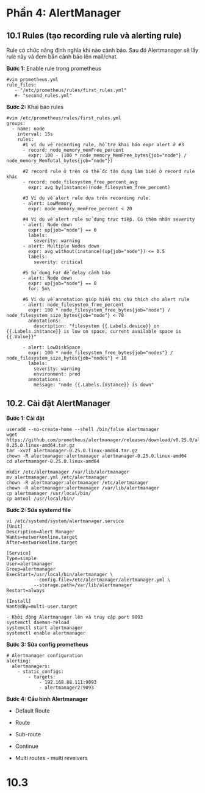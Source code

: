 # Phần 4: AlertManager

## 10.1 Rules (tạo recording rule và alerting rule)
Rule có chức năng định nghĩa khi nào cảnh báo. Sau đó Alertmanager sẽ lấy rule này và đem bắn cảnh báo lên mail/chat.

**Bước 1:** Enable rule trong prometheus
```
#vim prometheus.yml
rule_files:
   - "/etc/prometheus/rules/first_rules.yml"
   #- "second_rules.yml"
```
**Bước 2:** Khai báo rules
```
#vim /etc/prometheus/rules/first_rules.yml
groups:
  - name: node
    interval: 15s
    rules:
      #1 ví dụ về recording rule, hỗ trợ khai báo expr alert ở #3
      - record: node_memory_memFree_percent
        expr: 100 - (100 * node_memory_MemFree_bytes{job="node"} / node_memory_MemTotal_bytes{job="node"})

      #2 record rule ở trên có thể đc tận dụng làm biến ở record rule khác
      - record: node_filesystem_free_percent_avg
        expr: avg by(instance)(node_filesystem_free_percent)

      #3 Ví dụ về alert rule dựa trên recording rule.
      - alert: LowMemory
        expr: node_memory_memFree_percent < 20

      #4 Ví dụ về alert rule sử dụng trực tiếp. Có thêm nhãn severity
      - alert: Node down
        expr: up{job="node"} == 0
        labels:
          severity: warning
      - alert: Multiple Nodes down
        expr: avg without(instance)(up{job="node"}) <= 0.5
        labels:
          severity: critical

	  #5 Sử dụng For để delay cảnh báo
      - alert: Node down
        expr: up{job="node"} == 0
		for: 5m\
		
      #6 Ví dụ về annotation giúp hiển thị chú thích cho alert rule
      - alert: node_filesystem_free_percent
        expr: 100 * node_filesystem_free_bytes{job="node"} / node_filesystem_size_bytes{job="node"} < 70
        annotations:
          description: "filesystem {{.Labels.device}} on {{.Labels.instance}} is low on space, current available space is {{.Value}}"

      - alert: LowDiskSpace
        expr: 100 * node_filesystem_free_bytes{job="nodes"} / node_filesystem_size_bytes{job="nodes"} < 10
        labels:
          severity: warning
          environment: prod
        annotations:
          message: "node {{.Labels.instance}} is down"

```

## 10.2. Cài đặt AlertManager

**Bước 1: Cài đặt**
```
useradd --no-create-home --shell /bin/false alertmanager
wget https://github.com/prometheus/alertmanager/releases/download/v0.25.0/alertmanager-0.25.0.linux-amd64.tar.gz
tar -xvzf alertmanager-0.25.0.linux-amd64.tar.gz
chown -R alertmanager:alertmanager alertmanager-0.25.0.linux-amd64
cd alertmanager-0.25.0.linux-amd64

mkdir /etc/alertmanager /var/lib/alertmanager
mv alertmanager.yml /etc/alertmanager
chown -R alertmanager:alertmanager /etc/alertmanager
chown -R alertmanager:alertmanager /var/lib/alertmanager
cp alertmanager /usr/local/bin/
cp amtool /usr/local/bin/
```

**Bước 2: Sửa systemd file**
```
vi /etc/systemd/system/alertmanager.service
[Unit]
Description=Alert Manager 
Wants=networkonline.target 
After=networkonline.target

[Service]
Type=simple 
User=alertmanager 
Group=alertmanager
ExecStart=/usr/local/bin/alertmanager \
          --config.file=/etc/alertmanager/alertmanager.yml \
          --storage.path=/var/lib/alertmanager 
Restart=always

[Install]
WantedBy=multi-user.target

- Khởi động Alertmanager lên và truy cập port 9093
systemctl daemon-reload
systemctl start alertmanager
systemctl enable alertmanager
```


**Bước 3: Sửa config prometheus**
```
# Alertmanager configuration
alerting:
  alertmanagers:
    - static_configs:
        - targets:
            - 192.168.88.111:9093
            - alertmanager2:9093
```

**Bước 4: Cấu hình Alertmanager**

- Default Route 

- Route

- Sub-route

- Continue

- Multi routes - multi reveivers



# 10.3